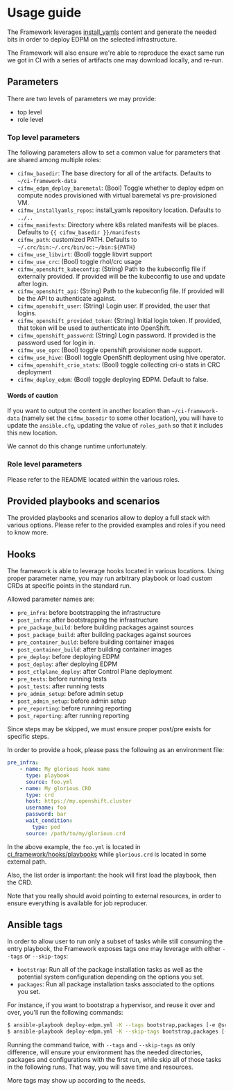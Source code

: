 # Usage guide
The Framework leverages [install_yamls](https://github.com/openstack-k8s-operators/install_yamls)
content and generate the needed bits in order to deploy EDPM on the selected infrastructure.

The Framework will also ensure we're able to reproduce the exact same run we
got in CI with a series of artifacts one may download locally, and re-run.

## Parameters
There are two levels of parameters we may provide:
- top level
- role level

### Top level parameters
The following parameters allow to set a common value for parameters that
are shared among multiple roles:
* `cifmw_basedir`: The base directory for all of the artifacts. Defaults to
`~/ci-framework-data`
* `cifmw_edpm_deploy_baremetal`: (Bool) Toggle whether to deploy edpm on compute nodes
provisioned with virtual baremetal vs pre-provisioned VM.
* `cifmw_installyamls_repos`: install_yamls repository location. Defaults to `../..`
* `cifmw_manifests`: Directory where k8s related manifests will be places. Defaults to
`{{ cifmw_basedir }}/manifests`
* `cifmw_path`: customized PATH. Defaults to `~/.crc/bin:~/.crc/bin/oc:~/bin:${PATH}`
* `cifmw_use_libvirt`: (Bool) toggle libvirt support
* `cifmw_use_crc`: (Bool) toggle rhol/crc usage
* `cifmw_openshift_kubeconfig`: (String) Path to the kubeconfig file if externally provided. If provided will be the kubeconfig to use and update after login.
* `cifmw_openshift_api`: (String) Path to the kubeconfig file. If provided will be the API to authenticate against.
* `cifmw_openshift_user`: (String) Login user. If provided, the user that logins.
* `cifmw_openshift_provided_token`: (String) Initial login token. If provided, that token will be used to authenticate into OpenShift.
* `cifmw_openshift_password`: (String) Login password. If provided is the password used for login in.
* `cifmw_use_opn`: (Bool) toggle openshift provisioner node support.
* `cifmw_use_hive`: (Bool) toggle OpenShift deployment using hive operator.
* `cifmw_openshift_crio_stats`: (Bool) toggle collecting cri-o stats in CRC deployment
* `cifmw_deploy_edpm`: (Bool) toggle deploying EDPM. Default to false.

#### Words of caution
If you want to output the content in another location than `~/ci-framework-data`
(namely set the `cifmw_basedir` to some other location), you will have to update
the `ansible.cfg`, updating the value of `roles_path` so that it includes
this new location.

We cannot do this change runtime unfortunately.

### Role level parameters
Please refer to the README located within the various roles.

## Provided playbooks and scenarios
The provided playbooks and scenarios allow to deploy a full stack with
various options. Please refer to the provided examples and roles if you
need to know more.

## Hooks
The framework is able to leverage hooks located in various locations. Using
proper parameter name, you may run arbitrary playbook or load custom CRDs at
specific points in the standard run.

Allowed parameter names are:
* `pre_infra`: before bootstrapping the infrastructure
* `post_infra`: after bootstrapping the infrastructure
* `pre_package_build`: before building packages against sources
* `post_package_build`: after building packages against sources
* `pre_container_build`: before building container images
* `post_container_build`: after building container images
* `pre_deploy`: before deploying EDPM
* `post_deploy`: after deploying EDPM
* `post_ctlplane_deploy`: after Control Plane deployment
* `pre_tests`: before running tests
* `post_tests`: after running tests
* `pre_admin_setup`: before admin setup
* `post_admin_setup`: before admin setup
* `pre_reporting`: before running reporting
* `post_reporting`: after running reporting

Since steps may be skipped, we must ensure proper post/pre exists for specific
steps.

In order to provide a hook, please pass the following as an environment file:
```YAML
pre_infra:
    - name: My glorious hook name
      type: playbook
      source: foo.yml
    - name: My glorious CRD
      type: crd
      host: https://my.openshift.cluster
      username: foo
      password: bar
      wait_condition:
        type: pod
      source: /path/to/my/glorious.crd
```
In the above example, the `foo.yml` is located in
[ci_framework/hooks/playbooks](https://github.com/openstack-k8s-operators/ci-framework/tree/main/ci_framework/hooks/playbooks) while
`glorious.crd` is located in some external path.

Also, the list order is important: the hook will first load the playbook,
then the CRD.

Note that you really should avoid pointing to external resources, in order to
ensure everything is available for job reproducer.

## Ansible tags
In order to allow user to run only a subset of tasks while still consuming the
entry playbook, the Framework exposes tags one may leverage with either `--tags`
or `--skip-tags`:

* `bootstrap`: Run all of the package installation tasks as well as the potential system configuration depending on the options you set.
* `packages`: Run all package installation tasks associated to the options you set.

For instance, if you want to bootstrap a hypervisor, and reuse it over and
over, you'll run the following commands:
```Bash
$ ansible-playbook deploy-edpm.yml -K --tags bootstrap,packages [-e @scenarios/centos-9/some-environment -e <...>]
$ ansible-playbook deploy-edpm.yml -K --skip-tags bootstrap,packages [-e @scenarios/centos-9/some-environment -e <...>]
```

Running the command twice, with `--tags` and `--skip-tags` as only difference,
will ensure your environment has the needed directories, packages and
configurations with the first run, while skip all of those tasks in the
following runs. That way, you will save time and resources.

More tags may show up according to the needs.
